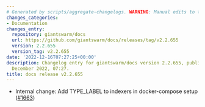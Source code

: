 ```yaml
---
# Generated by scripts/aggregate-changelogs. WARNING: Manual edits to this files will be overwritten.
changes_categories:
- Documentation
changes_entry:
  repository: giantswarm/docs
  url: https://github.com/giantswarm/docs/releases/tag/v2.2.655
  version: 2.2.655
  version_tag: v2.2.655
date: '2022-12-16T07:27:25+00:00'
description: Changelog entry for giantswarm/docs version 2.2.655, published on 16
  December 2022, 07:27.
title: docs release v2.2.655
---
```


- Internal change: Add TYPE_LABEL to indexers in docker-compose setup ([#1663](https://github.com/giantswarm/docs/pull/1663))
